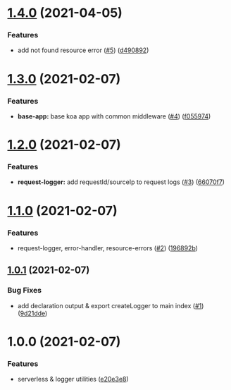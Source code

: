 # [1.4.0](https://github.com/maviola5/hephaestus/compare/v1.3.0...v1.4.0) (2021-04-05)


### Features

* add not found resource error ([#5](https://github.com/maviola5/hephaestus/issues/5)) ([d490892](https://github.com/maviola5/hephaestus/commit/d49089239f45ed8ef0e2257475f830bb9b5a48fa))

# [1.3.0](https://github.com/maviola5/hephaestus/compare/v1.2.0...v1.3.0) (2021-02-07)


### Features

* **base-app:** base koa app with common middleware ([#4](https://github.com/maviola5/hephaestus/issues/4)) ([f055974](https://github.com/maviola5/hephaestus/commit/f05597442f27ec779bec670bde20dbdb3b4ef7ad))

# [1.2.0](https://github.com/maviola5/hephaestus/compare/v1.1.0...v1.2.0) (2021-02-07)


### Features

* **request-logger:** add requestId/sourceIp to request logs ([#3](https://github.com/maviola5/hephaestus/issues/3)) ([66070f7](https://github.com/maviola5/hephaestus/commit/66070f77cec7082ab72744923729a125c212ea06))

# [1.1.0](https://github.com/maviola5/hephaestus/compare/v1.0.1...v1.1.0) (2021-02-07)


### Features

* request-logger, error-handler, resource-errors ([#2](https://github.com/maviola5/hephaestus/issues/2)) ([196892b](https://github.com/maviola5/hephaestus/commit/196892bb7ed377461a6492314625ea97348dfec1))

## [1.0.1](https://github.com/maviola5/hephaestus/compare/v1.0.0...v1.0.1) (2021-02-07)


### Bug Fixes

* add declaration output & export createLogger to main index ([#1](https://github.com/maviola5/hephaestus/issues/1)) ([9d21dde](https://github.com/maviola5/hephaestus/commit/9d21ddece566d788fef87442de8b3476f32b62cd))

# 1.0.0 (2021-02-07)


### Features

* serverless & logger utilities ([e20e3e8](https://github.com/maviola5/hephaestus/commit/e20e3e88d530bfd1da45d78e6edae44349f556b8))
